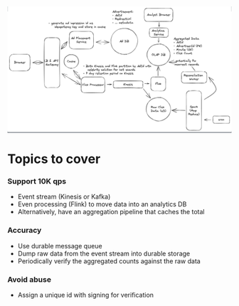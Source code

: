 ![Click Aggregator](images/click_aggregator.png)

# Topics to cover
### Support 10K qps
  - Event stream (Kinesis or Kafka)
  - Even processing (Flink) to move data into an analytics DB
  - Alternatively, have an aggregation pipeline that caches the total

### Accuracy
  - Use durable message queue
  - Dump raw data from the event stream into durable storage
  - Periodically verify the aggregated counts against the raw data

### Avoid abuse
  - Assign a unique id with signing for verification
